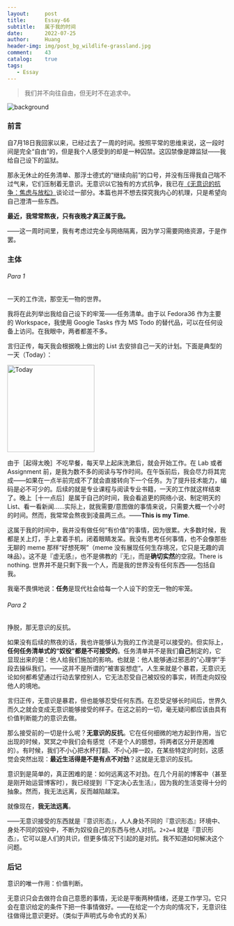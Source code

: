 ```yaml
---
layout:     post
title:      Essay-66
subtitle:   属于我的时间
date:       2022-07-25
author:     Huang
header-img: img/post_bg_wildlife-grassland.jpg
comment:    43
catalog:    true
tags:
   - Essay
---
```


> 我们并不向往自由，但无时不在追求中。

![background](https://huang-feiyu.github.io/img/post_bg_wildlife-grassland.jpg)

### 前言

自7月18日我回家以来，已经过去了一周的时间。按照平常的思维来说，这一段时间是完全“自由”的，但是我个人感受到的却是一种囚禁。这囚禁像是蹲监狱——我给自己设下的监狱。

那永无休止的任务清单、那浮士德式的“继续向前”的口号，并没有压得我自己喘不过气来，它们压制着无意识。无意识以它独有的方式抗争，我已在[《无意识的抗争：焦虑与放松》](https://xn--29s704loyd.com/2022/05/28/Essay-58/)谈论过一部分。本篇也并不想去探究我内心的机理，只是希望向自己澄清一些东西。

**最近，我常常熬夜，只有夜晚才真正属于我。**

——这一周时间里，我有考虑过完全与网络隔离，因为学习需要网络资源，于是作罢。

### 主体

###### Para 1

一天的工作流，那空无一物的世界。

我将在此列举出我给自己设下的牢笼——任务清单。由于以 Fedora36 作为主要的 Workspace，我使用 Google Tasks 作为 MS Todo 的替代品，可以在任何设备上访问。在我眼中，两者都差不多。

言归正传，每天我会根据晚上做出的 List 去安排自己一天的计划。下面是典型的一天（Today）：

<img src="https://user-images.githubusercontent.com/70138429/180695325-011ebb5c-c553-4306-a2e4-7693e605c562.png" alt="Today" width="200px">

由于［起得太晚］不吃早餐，每天早上起床洗漱后，就会开始工作。在 Lab 或者 Assignment 前，是我为数不多的阅读与写作时间。在午饭前后，我会尽力将其完成——如果在一点半前完成不了就会直接转向下一个任务。为了提升技术能力，编码是必不可少的。后续的就是专业课程与阅读专业书籍，一天的工作就这样结束了。晚上［十一点后］是属于自己的时间，我会看追更的网络小说、制定明天的 List、看一看新闻……实际上，就我需要/意图做的事情来说，只需要大概一个小时的时间。然而，我常常会熬夜到凌晨两三点。——**This is my Time**.

这属于我的时间中，我并没有做任何“有价值”的事情，因为很累。大多数时候，我都是关上灯，手上拿着手机，闭着眼睛发呆。我没有思考任何事情，也不会像那些无聊的 meme 那样“好想死啊”（meme 没有展现任何生存境况，它只是无趣的调味品）。这不是『虚无感』，也不是佛教的『无』，而是**确切实然**的空寂。There is nothing. 世界并不是只剩下我一个人，而是我的世界没有任何东西——包括自我。

我毫不畏惧地说：**任务**是现代社会给每一个人设下的空无一物的牢笼。

###### Para 2

挣脱，那无意识的反抗。

如果没有后续的熬夜的话，我也许能够认为我的工作流是可以接受的。但实际上，**任何任务清单式的“奴役”都是不可接受的**。任务清单并不是我们**自己**制定的，它显现出来的是：他人给我们施加的影响。也就是：他人能够通过邪恶的“心理学”手段去操纵我们。——这并不是所谓的“被害妄想症”。人生来就是个暴君，无意识无论如何都希望通过行动去掌控别人，它无法忍受自己被奴役的事实，转而走向奴役他人的境地。

言归正传，无意识是暴君，但也能够忍受任何东西。在忍受足够长时间后，世界久而久之就会变成无意识能够接受的样子。在这之前的一切，毫无疑问都应该由具有价值判断能力的意识去做。

那么接受前的一切是什么呢？**无意识的反抗**。它在任何细微的地方起到作用，当它出现的时候，冥冥之中我们会有感觉（不是个人的臆想，将两者区分开是困难的）。有时候，我们不小心把水杯打翻、不小心摔一跤，在某些特定的时刻，这感觉会突然出现：**最近生活得是不是有点不对劲**？这就是无意识的反抗。

意识到是简单的，真正困难的是：如何远离这不对劲。在几个月前的博客中（甚至是刚开始运营博客时），我已经提到『下定决心去生活』，因为我的生活变得十分的抽象。然而，我无法远离，反而越陷越深。

就像现在，**我无法远离**。

——无意识接受的东西就是『意识形态』，人人身处不同的『意识形态』环境中、身处不同的奴役中，不断为奴役自己的东西与他人对抗。`2+2=4` 就是『意识形态』，它可以是人们的共识，但更多情况下引起的是对抗。我不知道如何解决这个问题。

### 后记

意识的唯一作用：价值判断。

无意识只会去做符合自己意愿的事情，无论是平衡两种情绪，还是工作学习。它只会在意识给定的条件下把一件事情做好。——在给定一个方向的情况下，无意识往往做得比意识更好。（类似于声明式与命令式的关系）
